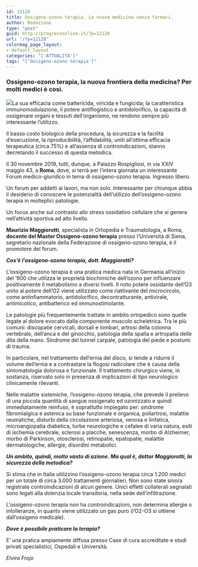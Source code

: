 ```yaml
---
id: 12128
title: Ossigeno-ozono terapia. La nuova medicina senza farmaci.
author: Redazione
type: "post"
guid: http://progressonline.it/?p=12128
url: "/?p=12128"
colormag_page_layout:
- default_layout
categories: "['ATTUALITÀ']"
tags: "['Ossigeno-ozono terapia']"
---
```


### Ossigeno-ozono terapia, la nuova frontiera della medicina? Per molti medici è così.

![](https://progressonline.it/wp-content/uploads/2019/11/heart-665185_1280-300x180.jpg)La sua efficacia come battericida, viricida e fungicida; la caratteristica immunomodulazione, il potere antiflogistico e antidolorifico, la capacità di ossigenare organi e tessuti dell’organismo, ne rendono sempre più interessante l’utilizzo.

Il basso costo biologico della procedura, la sicurezza e la facilità d’esecuzione, la riproducibilità, l’affidabilità, uniti all’ottima efficacia terapeutica (circa 75%) e all’assenza di controindicazioni, stanno decretando il successo di questa metodica.

Il 30 novembre 2019, tutti, dunque, a Palazzo Rospigliosi, in via XXIV maggio 43, a **Roma**, dove, si terrà per l’intera giornata un interessante Forum medico-giuridico in tema di ossigeno-ozono terapia. Ingresso libero.

Un forum per addetti ai lavori, ma non solo. Interessante per chiunque abbia il desiderio di conoscere le potenzialità dell’utilizzo dell’ossigeno-ozono terapia in molteplici patologie.

Un focus anche sul contrasto allo stress ossidativo cellulare che si genera nell’attività sportiva ad alto livello.

**Maurizio Maggiorotti**, specialista in Ortopedia e Traumatologia, a Roma, **docente del Master Ossigeno-ozono terapia** presso l’Università di Siena, segretario nazionale della Federazione di ossigeno-ozono terapia, è il promotore del forum.

***Cos’è l’ossigeno-ozono terapia, dott. Maggiorotti?***

L’ossigeno-ozono terapia è una pratica medica nata in Germania all’inizio del ‘900 che utilizza le proprietà biochimiche dell’ozono per influenzare positivamente il metabolismo a diversi livelli. Il noto potere ossidante dell’O3 unito al potere dell’O2 viene utilizzato come riattivante del microcircolo, come antinfiammatorio, antidolorifico, decontratturante, antivirale, antimicotico, antibatterico ed immunostimolante.

Le patologie più frequentemente trattate in ambito ortopedico sono quelle legate al dolore evocato dalla componente muscolo scheletrica. Tra le più comuni: discopatie cervicali, dorsali e lombari, artrosi della colonna vertebrale, dell’anca e del ginocchio, patologia della spalla e artropatia delle dita della mano. Sindrome del tunnel carpale, patologia del piede e postumi di trauma.

In particolare, nel trattamento dell’ernia del disco, si tende a ridurre il volume dell’ernia e a contrastare la flogosi radicolare che è causa della sintomatologia dolorosa e funzionale. Il trattamento chirurgico viene, in sostanza, riservato solo in presenza di implicazioni di tipo neurologico clinicamente rilevanti.

Nelle malattie sistemiche, l’ossigeno-ozono terapia, che prevede il prelievo di una piccola quantità di sangue ossigenato ed ozonizzato e quindi immediatamente reinfuso, è soprattutto impiegato per: sindrome fibromialgica e astenica su base funzionale e organica, poliartrosi, malattie reumatiche, disturbi della circolazione arteriosa, venosa e linfatica, microangiopatia diabetica, turbe neurologiche e cefalee di varia natura, esiti di ischemia cerebrale, sclerosi a placche, senescenza, morbo di Alzheimer, morbo di Parkinson, otosclerosi, retinopatie, epatopatie, malattie dermatologiche, allergie, disordini metabolici.

***Un ambito, quindi, molto vasto di azione. Ma qual è, dottor Maggiorotti, la sicurezza della metodica?***

Si stima che in Italia utilizzino l’ossigeno-ozono terapia circa 1.200 medici per un totale di circa 3.000 trattamenti giornalieri. Non sono state sinora registrate controindicazioni di alcun genere. Unici effetti collaterali segnalati sono legati alla dolenzia locale transitoria, nella sede dell’infiltrazione.

L’ossigeno-ozono terapia non ha controindicazioni, non determina allergie o intolleranze, in quanto viene utilizzato un gas puro (l’O2-O3 si ottiene dall’ossigeno medicale).

***Dove è possibile praticare la terapia?***

E’ una pratica ampiamente diffusa presso Case di cura accreditate e studi privati specialistici, Ospedali e Università.

*Elvira Frojo*